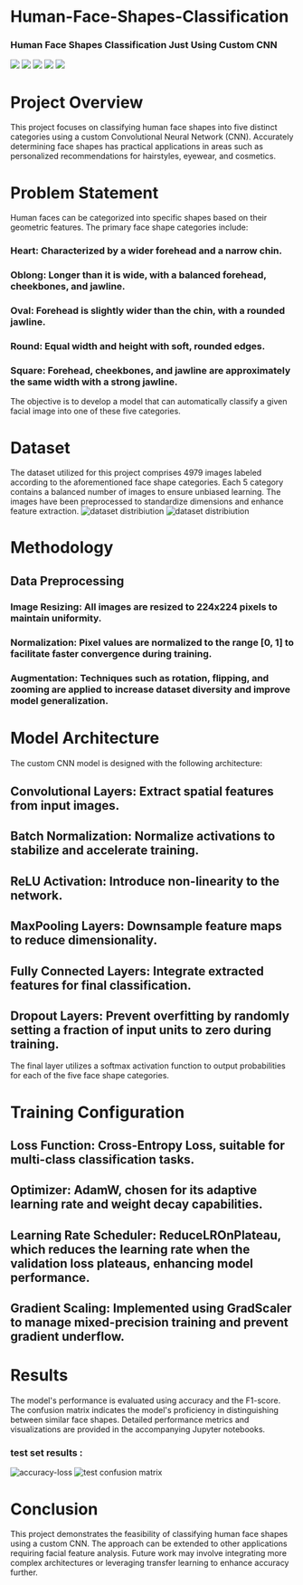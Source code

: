 # Human-Face-Shapes-Classification
### Human Face Shapes Classification Just Using Custom CNN 


![](https://github.com/alirzx/Human-Face-Shapes-Classification/blob/main/Plots/photo_6030725518216774992_y.jpg)
![](https://github.com/alirzx/Human-Face-Shapes-Classification/blob/main/Plots/photo_6030725518216774993_y.jpg)
![](https://github.com/alirzx/Human-Face-Shapes-Classification/blob/main/Plots/photo_6030725518216774994_y.jpg)
![](https://github.com/alirzx/Human-Face-Shapes-Classification/blob/main/Plots/photo_6030725518216774995_y.jpg)
![](https://github.com/alirzx/Human-Face-Shapes-Classification/blob/main/Plots/photo_6030725518216774996_y.jpg)

# Project Overview
This project focuses on classifying human face shapes into five distinct categories using a custom Convolutional Neural Network (CNN). Accurately determining face shapes has practical applications in areas such as personalized recommendations for hairstyles, eyewear, and cosmetics.

# Problem Statement
Human faces can be categorized into specific shapes based on their geometric features. The primary face shape categories include:

### Heart: Characterized by a wider forehead and a narrow chin.

### Oblong: Longer than it is wide, with a balanced forehead, cheekbones, and jawline.

### Oval: Forehead is slightly wider than the chin, with a rounded jawline.

### Round: Equal width and height with soft, rounded edges.

### Square: Forehead, cheekbones, and jawline are approximately the same width with a strong jawline.

The objective is to develop a model that can automatically classify a given facial image into one of these five categories.

# Dataset

The dataset utilized for this project comprises 4979 images labeled according to the aforementioned face shape categories. Each 5 category contains a balanced number of images to ensure unbiased learning. The images have been preprocessed to standardize dimensions and enhance feature extraction.
![dataset distribiution](https://github.com/alirzx/Human-Face-Shapes-Classification/blob/main/Plots/photo_6030725518216774989_y.jpg)
![dataset distribiution](https://github.com/alirzx/Human-Face-Shapes-Classification/blob/main/Plots/photo_6030725518216774991_y.jpg)

# Methodology

## Data Preprocessing
### Image Resizing: All images are resized to 224x224 pixels to maintain uniformity.

### Normalization: Pixel values are normalized to the range [0, 1] to facilitate faster convergence during training.

### Augmentation: Techniques such as rotation, flipping, and zooming are applied to increase dataset diversity and improve model generalization.

# Model Architecture
The custom CNN model is designed with the following architecture:

## Convolutional Layers: Extract spatial features from input images.

## Batch Normalization: Normalize activations to stabilize and accelerate training.

## ReLU Activation: Introduce non-linearity to the network.

## MaxPooling Layers: Downsample feature maps to reduce dimensionality.

## Fully Connected Layers: Integrate extracted features for final classification.

## Dropout Layers: Prevent overfitting by randomly setting a fraction of input units to zero during training.

The final layer utilizes a softmax activation function to output probabilities for each of the five face shape categories.

# Training Configuration
## Loss Function: Cross-Entropy Loss, suitable for multi-class classification tasks.

## Optimizer: AdamW, chosen for its adaptive learning rate and weight decay capabilities.

## Learning Rate Scheduler: ReduceLROnPlateau, which reduces the learning rate when the validation loss plateaus, enhancing model performance.

## Gradient Scaling: Implemented using GradScaler to manage mixed-precision training and prevent gradient underflow.

# Results
The model's performance is evaluated using accuracy and the F1-score. The confusion matrix indicates the model's proficiency in distinguishing between similar face shapes. Detailed performance metrics and visualizations are provided in the accompanying Jupyter notebooks.

### test set results :
![accuracy-loss](https://github.com/alirzx/Human-Face-Shapes-Classification/blob/main/Plots/photo_6030725518216774998_y.jpg)
![test confusion matrix ](https://github.com/alirzx/Human-Face-Shapes-Classification/blob/main/Plots/photo_6030725518216774999_x.jpg)

# Conclusion
This project demonstrates the feasibility of classifying human face shapes using a custom CNN. The approach can be extended to other applications requiring facial feature analysis. Future work may involve integrating more complex architectures or leveraging transfer learning to enhance accuracy further.
